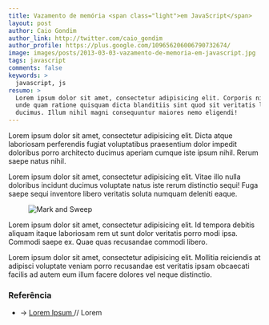 ```yaml
---
title: Vazamento de memória <span class="light">em JavaScript</span>
layout: post
author: Caio Gondim
author_link: http://twitter.com/caio_gondim
author_profile: https://plus.google.com/109656206006790732674/
image: images/posts/2013-03-03-vazamento-de-memoria-em-javascript.jpg
tags: javascript
comments: false
keywords: >
  javascript, js
resumo: >
  Lorem ipsum dolor sit amet, consectetur adipisicing elit. Corporis nihil et
  unde quam ratione quisquam dicta blanditiis sint quod sit veritatis labore
  ducimus. Illum nihil magni consequuntur maiores nemo eligendi!
---
```


<style>
  .post-container video {
    margin-left: -50px;
  }
</style>

Lorem ipsum dolor sit amet, consectetur adipisicing elit. Dicta atque laboriosam
perferendis fugiat voluptatibus praesentium dolor impedit doloribus porro
architecto ducimus aperiam cumque iste ipsum nihil. Rerum saepe natus nihil.

Lorem ipsum dolor sit amet, consectetur adipisicing elit. Vitae illo nulla
doloribus incidunt ducimus voluptate natus iste rerum distinctio sequi! Fuga
saepe sequi inventore libero veritatis soluta numquam deleniti eaque.

<figure>
  <img src="/images/posts/2013-03-03-mark-and-sweep.gif"
      title="Mark and Sweep" alt="Mark and Sweep" />
</figure>

Lorem ipsum dolor sit amet, consectetur adipisicing elit. Id tempora debitis
aliquam itaque laboriosam rem ut sunt dolor veritatis porro modi ipsa. Commodi
saepe ex. Quae quas recusandae commodi libero.

Lorem ipsum dolor sit amet, consectetur adipisicing elit. Mollitia reiciendis at
adipisci voluptate veniam porro recusandae est veritatis ipsam obcaecati facilis
ad autem eum illum facere dolores vel neque distinctio.

<aside class="fonte">
  <h3>Referência</h3>
  <ul>
    <li>→
      <a href="#">
        Lorem Ipsum
      </a>
      <span class="comment">// Lorem</span>
    </li>
  </ul>
</aside>
